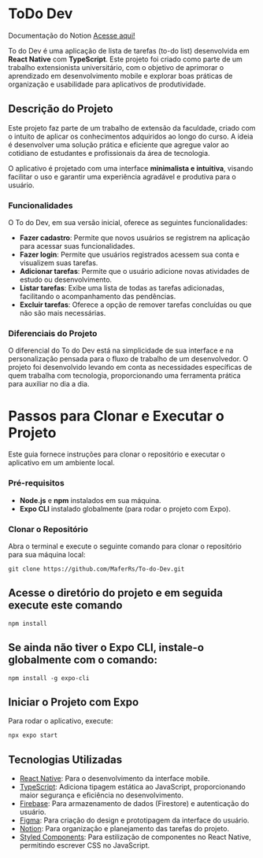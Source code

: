 # ToDo Dev

 Documentação do Notion 
<a href='https://www.notion.so/Projeto-toDoDev-12e59dda1d65809aa70ce73b839a476e?pvs=4'> Acesse aqui! </a>


To do Dev é uma aplicação de lista de tarefas (to-do list) desenvolvida em **React Native** com **TypeScript**. Este projeto foi criado como parte de um trabalho extensionista universitário, com o objetivo de aprimorar o aprendizado em desenvolvimento mobile e explorar boas práticas de organização e usabilidade para aplicativos de produtividade.

## Descrição do Projeto

Este projeto faz parte de um trabalho de extensão da faculdade, criado com o intuito de aplicar os conhecimentos adquiridos ao longo do curso. A ideia é desenvolver uma solução prática e eficiente que agregue valor ao cotidiano de estudantes e profissionais da área de tecnologia. 

O aplicativo é projetado com uma interface **minimalista e intuitiva**, visando facilitar o uso e garantir uma experiência agradável e produtiva para o usuário.

### Funcionalidades

O To do Dev, em sua versão inicial, oferece as seguintes funcionalidades:

- **Fazer cadastro**: Permite que novos usuários se registrem na aplicação para acessar suas funcionalidades.
- **Fazer login**: Permite que usuários registrados acessem sua conta e visualizem suas tarefas.
- **Adicionar tarefas**: Permite que o usuário adicione novas atividades de estudo ou desenvolvimento.
- **Listar tarefas**: Exibe uma lista de todas as tarefas adicionadas, facilitando o acompanhamento das pendências.
- **Excluir tarefas**: Oferece a opção de remover tarefas concluídas ou que não são mais necessárias.

### Diferenciais do Projeto

O diferencial do To do Dev está na simplicidade de sua interface e na personalização pensada para o fluxo de trabalho de um desenvolvedor. O projeto foi desenvolvido levando em conta as necessidades específicas de quem trabalha com tecnologia, proporcionando uma ferramenta prática para auxiliar no dia a dia.


# Passos para Clonar e Executar o Projeto

Este guia fornece instruções para clonar o repositório e executar o aplicativo em um ambiente local.

### Pré-requisitos
- **Node.js** e **npm** instalados em sua máquina.
- **Expo CLI** instalado globalmente (para rodar o projeto com Expo).

### Clonar o Repositório
Abra o terminal e execute o seguinte comando para clonar o repositório para sua máquina local:

<pre><code>git clone https://github.com/MaferRs/To-do-Dev.git</code></pre>

## Acesse o diretório do projeto e em seguida execute este comando

<pre><code>npm install</code></pre>

## Se ainda não tiver o Expo CLI, instale-o globalmente com o comando:

<pre><code>npm install -g expo-cli</code></pre>

## Iniciar o Projeto com Expo
Para rodar o aplicativo, execute:

<pre><code>npx expo start</code></pre>

## Tecnologias Utilizadas

- [React Native](https://reactnative.dev/): Para o desenvolvimento da interface mobile.
- [TypeScript](https://www.typescriptlang.org/): Adiciona tipagem estática ao JavaScript, proporcionando maior segurança e eficiência no desenvolvimento.
- [Firebase](https://firebase.google.com/): Para armazenamento de dados (Firestore) e autenticação do usuário.
- [Figma](https://www.figma.com/): Para criação do design e prototipagem da interface do usuário.
- [Notion](https://www.notion.so/): Para organização e planejamento das tarefas do projeto.
- [Styled Components](https://styled-components.com/): Para estilização de componentes no React Native, permitindo escrever CSS no JavaScript.
